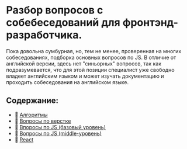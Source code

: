 # Разбор вопросов с собебеседований для фронтэнд-разработчика.

Пока довольна сумбурная, но, тем не менее, проверенная на многих собеседованиях, подборка основных вопросов по JS.
В отличие от английской версии, здесь нет "синьорных" вопросов, так как подразумевается, что для этой позиции специалист уже свободно владеет английским языком
и может изучать документацию и проходить собеседования на английском языке.

## Содержание:
- :page_with_curl: [Алгоритмы](../js-code//algorithms/algorihms_ru.md)
- :page_with_curl: [Вопросы по верстке](./html-css_interview.md)
- :page_with_curl: [Впоросы по JS (базовый уровень)](./js_interview_basics.md)
- :page_with_curl: [Вопросы по JS (middle-уровень)](./js_interview_middle.md)
- :page_with_curl: [React](./react.md)
